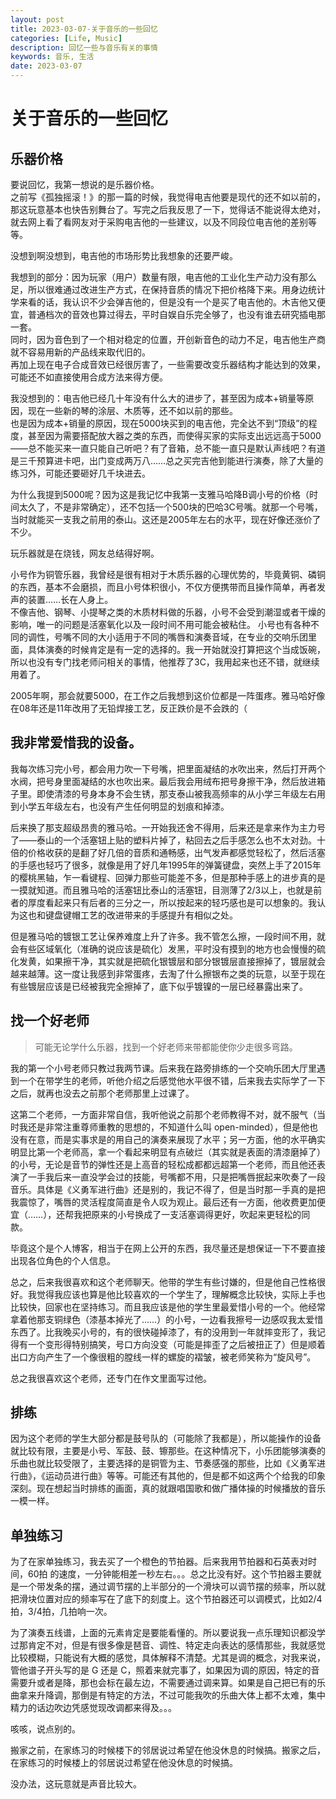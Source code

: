 ```yaml
---
layout: post
title: 2023-03-07-关于音乐的一些回忆
categories: [Life, Music]
description: 回忆一些与音乐有关的事情
keywords: 音乐, 生活
date: 2023-03-07
---
```


# 关于音乐的一些回忆

## 乐器价格

要说回忆，我第一想说的是乐器价格。    
之前写《孤独摇滚！》的那一篇的时候，我觉得电吉他要是现代的还不如以前的，那这玩意基本也快告别舞台了。写完之后我反思了一下，觉得话不能说得太绝对，就去网上看了看网友对于采购电吉他的一些建议，以及不同段位电吉他的差别等等。    

没想到啊没想到，电吉他的市场形势比我想象的还要严峻。    

我想到的部分：因为玩家（用户）数量有限，电吉他的工业化生产动力没有那么足，所以很难通过改进生产方式，在保持音质的情况下把价格降下来。用身边统计学来看的话，我认识不少会弹吉他的，但是没有一个是买了电吉他的。木吉他又便宜，普通档次的音效也算过得去，平时自娱自乐完全够了，也没有谁去研究插电那一套。    
同时，因为音色到了一个相对稳定的位置，开创新音色的动力不足，电吉他生产商就不容易用新的产品线来取代旧的。     
再加上现在电子合成音效已经很厉害了，一些需要改变乐器结构才能达到的效果，可能还不如直接使用合成方法来得方便。     

我没想到的：电吉他已经几十年没有什么大的进步了，甚至因为成本+销量等原因，现在一些新的琴的涂层、木质等，还不如以前的那些。    
也是因为成本+销量的原因，现在5000块买到的电吉他，完全达不到“顶级”的程度，甚至因为需要搭配放大器之类的东西，而使得买家的实际支出远远高于5000——总不能买来一直只能自己听吧？有了音箱，总不能一直只是默认声线吧？有道是三千预算进卡吧，出门变成两万八……总之买完吉他到能进行演奏，除了大量的练习外，可能还要砸好几千块进去。    

为什么我提到5000呢？因为这是我记忆中我第一支雅马哈降B调小号的价格（时间太久了，不是非常确定），还不包括一个500块的巴哈3C号嘴。就那一个号嘴，当时就能买一支我之前用的泰山。这还是2005年左右的水平，现在好像还涨价了不少。    

玩乐器就是在烧钱，网友总结得好啊。

小号作为铜管乐器，我曾经是很有相对于木质乐器的心理优势的，毕竟黄铜、磷铜的东西，基本不会磨损，而且小号体积很小，不仅方便携带而且操作简单，再者发声的装置……长在人身上。    
不像吉他、钢琴、小提琴之类的木质材料做的乐器，小号不会受到潮湿或者干燥的影响，唯一的问题是活塞氧化以及一段时间不用可能会被粘住。
小号也有各种不同的调性，号嘴不同的大小适用于不同的嘴唇和演奏音域，在专业的交响乐团里面，具体演奏的时候肯定是有一定的选择的。我一开始就没打算把这个当成饭碗，所以也没有专门找老师问相关的事情，他推荐了3C，我用起来也还不错，就继续用着了。   

2005年啊，那会就要5000，在工作之后我想到这价位都是一阵蛋疼。雅马哈好像在08年还是11年改用了无铅焊接工艺，反正跌价是不会跌的（     

## 我非常爱惜我的设备。
我每次练习完小号，都会用力吹一下号嘴，把里面凝结的水吹出来，然后打开两个水阀，把号身里面凝结的水也吹出来。最后我会用绒布把号身擦干净，然后放进箱子里。即使清漆的号身本身不会生锈，那支泰山被我高频率的从小学三年级左右用到小学五年级左右，也没有产生任何明显的划痕和掉漆。    

后来换了那支超级昂贵的雅马哈。一开始我还舍不得用，后来还是拿来作为主力号了——泰山的一个活塞钮上贴的塑料片掉了，粘回去之后手感怎么也不太对劲。十倍的价格收获的是翻了好几倍的音质和通畅感，出气发声都感觉轻松了，然后活塞的手感也轻巧了很多，就像是用了好几年1995年的弹簧键盘，突然上手了2015年的樱桃黑轴，乍一看键程、回弹力那些可能差不多，但是那种手感上的进步真的是一摸就知道。而且雅马哈的活塞钮比泰山的活塞钮，目测薄了2/3以上，也就是前者的厚度看起来只有后者的三分之一，所以按起来的轻巧感也是可以想象的。我认为这也和键盘键帽工艺的改进带来的手感提升有相似之处。    

但是雅马哈的镀银工艺让保养难度上升了许多。我不管怎么擦，一段时间不用，就会有些区域氧化（准确的说应该是硫化）发黑，平时没有摸到的地方也会慢慢的硫化发黄，如果擦干净，其实就是把硫化银镀层和部分银镀层直接擦掉了，镀层就会越来越薄。这一度让我感到非常蛋疼，去淘了什么擦银布之类的玩意，以至于现在有些镀层应该是已经被我完全擦掉了，底下似乎镀镍的一层已经暴露出来了。    



## 找一个好老师
> 可能无论学什么乐器，找到一个好老师来带都能使你少走很多弯路。

我的第一个小号老师只教过我两节课。后来我在路旁排练的一个交响乐团大厅里遇到一个在带学生的老师，听他介绍之后感觉他水平很不错，后来我去实际学了一下之后，就再也没去之前那个老师那里上过课了。

这第二个老师，一方面非常自信，我听他说之前那个老师教得不对，就不服气（当时我还是非常注重尊师重教的思想的，不知道什么叫 open-minded），但是他也没有在意，而是实事求是的用自己的演奏来展现了水平；另一方面，他的水平确实明显比第一个老师高，拿一个看起来明显有点破烂（其实就是表面的清漆磨掉了）的小号，无论是音节的弹性还是上高音的轻松成都都远超第一个老师，而且他还表演了一手我后来一直没学会过的技能，号嘴都不用，只是把嘴唇抿起来吹奏了一段音乐。具体是《义勇军进行曲》还是别的，我记不得了，但是当时那一手真的是把我震惊了，嘴唇的灵活程度简直是令人叹为观止。最后还有一方面，他收费更加便宜（……），还帮我把原来的小号换成了一支活塞调得更好，吹起来更轻松的同款。    

毕竟这个是个人博客，相当于在网上公开的东西，我尽量还是想保证一下不要直接出现各位角色的个人信息。

总之，后来我很喜欢和这个老师聊天。他带的学生有些讨嫌的，但是他自己性格很好。我觉得我应该也算是他比较喜欢的一个学生了，理解概念比较快，实际上手也比较快，回家也在坚持练习。而且我应该是他的学生里最爱惜小号的一个。他经常拿着他那支铜绿色（漆基本掉光了……）的小号，一边看我擦号一边感叹我太爱惜东西了。比我晚买小号的，有的很快碰掉漆了，有的没用到一年就摔变形了，我记得有一个变形得特别搞笑，号口方向没变（可能是摔歪了之后被扭正了）但是顺着出口方向产生了一个像很粗的膛线一样的螺旋的褶皱，被老师笑称为“旋风号”。     

总之我很喜欢这个老师，还专门在作文里面写过他。

## 排练
因为这个老师的学生大部分都是鼓号队的（可能除了我都是），所以能操作的设备就比较有限，主要是小号、军鼓、鼓、镲那些。在这种情况下，小乐团能够演奏的乐曲也就比较受限了，主要选择的是铜管为主、节奏感强的那些，比如《义勇军进行曲》，《运动员进行曲》等等。可能还有其他的，但是都不如这两个个给我的印象深刻。现在想起当时排练的画面，真的就跟唱国歌和做广播体操的时候播放的音乐一模一样。

## 单独练习
为了在家单独练习，我去买了一个橙色的节拍器。后来我用节拍器和石英表对时间，60拍 的速度，一分钟能相差一秒左右。。。总之比没有好。这个节拍器主要就是一个带发条的摆，通过调节摆的上半部分的一个滑块可以调节摆的频率，所以就把滑块位置对应的频率写在了底下的刻度上。这个节拍器还可以调模式，比如2/4拍，3/4拍，几拍响一次。    

为了演奏五线谱，上面的元素肯定是要能看懂的。所以要说我一点乐理知识都没学过那肯定不对，但是有很多像是琶音、调性、特定走向表达的感情那些，我就感觉比较模糊，只能说有大概的感觉，具体解释不清楚。尤其是调的概念，对我来说，管他谱子开头写的是 G 还是 C，照着来就完事了，如果因为调的原因，特定的音需要升或者是降，那也会标在最左边，不需要通过调来算。如果是自己把已有的乐曲拿来升降调，那倒是有特定的方法，不过可能我吹的乐曲大体上都不太难，集中精力的话边吹边凭感觉现改调都来得及。。。   

咳咳，说点别的。

搬家之前，在家练习的时候楼下的邻居说过希望在他没休息的时候搞。搬家之后，在家练习的时候楼上的邻居说过希望在他没休息的时候搞。

没办法，这玩意就是声音比较大。

